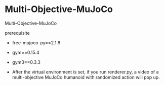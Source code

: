# Multi-Objective-MuJoCo
Multi-Objective-MuJoCo

prerequisite

- free-mujoco-py==2.1.6
- gym==0.15.4
- gym3==0.3.3


- After the virtual environment is set,
if you run renderer.py, a video of a multi-objective MuJoCo humanoid with randomized action will pop up.
